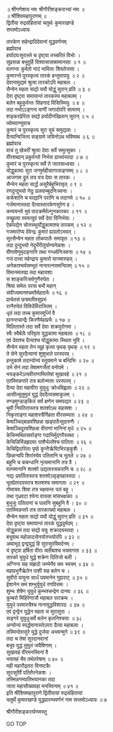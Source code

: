 
  
॥ श्रीगणेशाय नमः श्रीगौरीशङ्कराभ्यां नमः ॥  
॥ श्रीशिवमहापुराणम् ॥  
द्वितीया रुद्रसंहितायां चतुर्थः कुमारखण्डे  
सप्तमोऽध्यायः  
  
तारकेण सहेन्द्रादिदेवानां युद्धवर्णनम्  
ब्रह्मोवाच  
हर्यादयःसुरास्ते च दृष्ट्वा तच्चरितं विभोः ।  
सुप्रसन्ना बभूवुर्हि विश्वासासक्तमानसाः ॥ १ ॥  
वल्गन्तः कुर्वतो नादं भाविताः शिवतेजसा ।  
कुमारन्ते पुरस्कृत्य तारकं हन्तुमाययुः ॥ २ ॥  
देवानामुद्यमं श्रुत्वा तारकोऽपि महाबलः ।  
सैन्येन महता सद्यो ययौ योद्धुं सुरान् प्रति ॥ ३ ॥  
देवा दृष्ट्वा समायान्तं तारकस्य महाबलम् ।  
बलेन बहुकुर्वन्तः सिंहनादं विसिस्मियुः ॥ ४ ॥  
तदा नभोऽऽङ्‌गना वाणीं जगादोपरि सत्वरम् ।  
शङ्करप्रेरिता सद्यो हर्यादीनखिलान् सुरान् ॥ ५ ॥  
व्योमवाण्युवाच  
कुमारं च पुरस्कृत्य सुरा यूयं समुद्यताः ।  
दैत्यान्विजित्य सङ्‌ग्रामे जयिनोऽथ भविष्यथ ॥ ६ ॥  
ब्रह्मोवाच  
वाचं तु खेचरीं श्रुत्वा देवाः सर्वे समुत्सुकाः ।  
वीरशब्दान् प्रकुर्वन्तो निर्भया ह्यभवंस्तदा ॥ ७ ॥  
कुमारं च पुरस्कृत्य सर्वे ते जातसाध्वसाः ।  
योद्धुकामाः सुरा जग्मुर्महीसागरसङ्‌गमम् ॥ ८ ॥  
आजगाम द्रुतं तत्र यत्र देवाः स तारकः ।  
सैन्येन महता सार्द्धं असुरैर्बहुभिरावृत् ॥ ९ ॥  
रणदुन्दुभयो नेदुः प्रलयाम्बुदनिःस्वनाः ।  
कर्कशानि च वाद्यानि पराणि च तदागमे ॥ १० ॥  
गर्जमानास्तदा दैत्यास्तारकेणसुरेण ह ।  
कम्पयन्तो भुवं पादक्रमैर्वल्गुनकारकाः ॥ ११ ॥  
तच्छ्रुत्वा रवमत्युग्रं सर्वे देवा विनिर्भयाः ।  
ऐकपद्येन चोत्तस्थुर्योद्धुकामाश्च तारकम् ॥ १२ ॥  
गजमारोप्य देवेन्द्रः कुमारं ह्यग्रतोऽभवत् ।  
सुरसैन्येन महता लोकपालैः समावृतः ॥ १३ ॥  
तदा दुन्दुभयो नेदुर्भेरीतूर्याण्यनेकशः ।  
वीणावेणुमृदङ्‌गानि तथा गन्धर्वनिःस्वनाः ॥ १४ ॥  
गजं दत्त्वा महेन्द्राय कुमारो यानमारुहत् ।  
अनेकाश्चर्यसम्भूतं नानारत्नसमन्वितम् ॥ १५ ॥  
विमानमारुह्य तदा महायशाः  
    स शाङ्‌करिःसर्वगुणैरुपेतः ।  
श्रिया समेतः परया बभौ महान्  
    संवीज्यमानश्चमरैर्महाग्रभैः ॥ १६ ॥  
प्राचेतसं छत्रमतीवसुप्रभं  
    रत्नैरुपेतं विविधैर्विराजितम् ।  
धृतं तदा तच्च कुमारमूर्ध्नि वै  
    ह्यनन्तचान्द्रैः किरणैर्महाप्रभैः ॥ १७ ॥  
मिलितास्ते तदा सर्वे देवाः शक्रपुरोगमा ।  
स्वैः स्वैर्बलैः परिवृता युद्धकामा महाबलाः ॥ १८ ॥  
एवं देवाश्च दैत्याश्च योद्धुकामाः स्थिता भुवि ।  
सैन्येन महता तेन व्यूहं कृत्वा पृथक् पृथक् ॥ १९ ॥  
ते सेने सुरदैत्यानां शुशुभाते परस्परम् ।  
हन्तुकामे तदान्योन्यं स्तूयमाने च बन्दिभिः ॥ २० ॥  
उभे सेनं तदा तेषामगर्जेतां वनोपमे ।  
भयङ्‌करेऽत्यवीराणामितरेषां सुखावहे ॥ २१ ॥  
एतस्मिन्नन्तरे तत्र बलोन्मत्ताः परस्परम् ।  
दैत्या देवा महावीरा युयुधुः क्रोधविह्वलाः ॥ २२ ॥  
आसीत्सुतुमुलं युद्धं देवदैत्यसमाकुलम् ।  
रुण्डमुण्डाङ्‌कितं सर्वं क्षणेन समपद्यत ॥ २३ ॥  
भूमौ निपतितास्तत्र शतशोऽथ सहस्रशः ।  
निकृत्ताङ्‌गा महाशस्त्रैर्निहता वीरसम्मताः ॥ २४ ॥  
केषाञ्चिद्‌बाहवश्छिन्ना खड्पातैःसुदारुणैः ।  
केषाञ्चिदूरवश्छिन्ना वीराणां मानिनां मृधे ॥ २५ ॥  
केचिन्मथितसर्वाङ्‌गा गदाभिर्मुद्‌गरैस्तथा ।  
केचिन्निर्भिन्नहृदयाः पाशैर्भल्लैश्च पातिताः ॥ २६ ॥  
केचिद्विदारिताः पृष्ठे कुन्तैर्ऋष्टिभिरङ्‌कुशैः ।  
छिन्नान्यपि शिरांस्येव पतितानि च भूतले ॥ २७ ॥  
बहूनि च कबन्धानि नृत्यमानानि तत्र वै ।  
वल्गमानानि शतशो उद्यतास्त्रकराणि च ॥ २८ ॥  
नद्यः प्रवर्तितास्तत्र शतशोऽसृङ्वहास्तदा ।  
भूतप्रेतादयस्तत्र शतशश्च समागताः ॥ २९ ॥  
गोमायवः शिवा तत्र भक्षयन्तः पलं बहु ।  
तथा गृध्रवटा श्येना वायसा मांसभक्षकाः ॥  
बुभुजुः पतितानां च पलानि सुबहूनि वै । ३० ॥  
एतस्मिन्नन्तरे तत्र तारकाख्यो महाबलः ।  
सैन्येन महता सद्यो ययौ योद्धुं सुरान् प्रति ॥ ३१ ॥  
देवा दृष्ट्वा समायान्तं तारकं युद्धदुर्मदम् ।  
योद्धुकामं तदा सद्यो ययुः शक्रादयस्तदा ।  
बभूवाथ महोन्नादःसेनयोरुभयोरपि ॥ ३२ ॥  
अथाभूद् द्वन्द्वयुद्धं हि सुरासुरविमर्दनम् ।  
यं दृष्ट्वा हर्षिता वीराः क्लीबाश्च भयमागता ॥ ३३ ॥  
तारको युयुधे युद्धे शक्रेण दितिजो बली ।  
अग्निना सह संह्रादो जम्भेनैव यमः स्वयम् ॥ ३४ ॥  
महाप्रभुर्नैर्ऋतेन पाशी सह बलेन च ।  
सुवीरो वायुना सार्धं पवमानेन गुह्यराट् ॥ ३५ ॥  
ईशानेन समं शम्भुर्युयुधे रणवित्तमः ।  
शुम्भः शेषेण युयुधे कुम्भश्चन्द्रेण दानवः ॥ ३६ ॥  
कुम्बरो मिहिरेणाजौ महाबल पराक्रमः ।  
युयुधे परमास्त्रैश्च नानायुद्धविशारदः ॥ ३७ ॥  
एवं द्वन्द्वेन युद्धेन महता च सुरासुराः ।  
सङ्‌गरे युयुधुःसर्वे बलेन कृतनिश्चयाः ॥ ३८  
अन्योन्यं स्पर्द्धमानास्तेऽमरा दैत्या महाबलाः ।  
तस्मिन्देवासुरे युद्धे दुर्जया अभवन्मुने ॥ ३९ ॥  
तदा च तेषां सुरदानवानां  
     बभूव युद्धं तुमुलं जयैषिणाम् ।  
सुखावहं वीरमनस्विनां वै  
     भयावहं चैव तथेतरेषाम् ॥ ४० ॥  
मही महारौद्रतरा विनष्टकैः  
     सुरासुरैर्वै पतितैरनेकशः ।  
तस्मिन्नगम्यातिभयानका तदा  
     जाता महासौख्यवहा मनस्विनाम् ॥ ४१ ॥  
इति श्रीशिवमहापुराणे द्वितीयायां रुद्रसंहितायां  
चतुर्थे कुमारखण्डे युद्धप्रारम्भवर्णनं नाम सप्तमोऽध्यायः ॥ ७  
  
  
श्रीगौरीशङ्करार्पणमस्तु  
  
GO TOP
